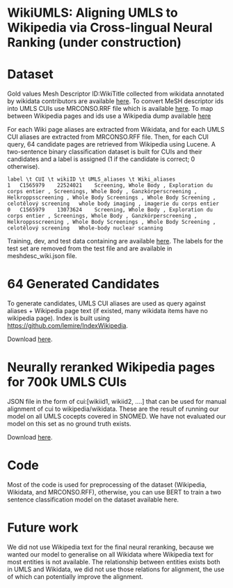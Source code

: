 # WikiUMLS: Aligning UMLS to Wikipedia via Cross-lingual Neural Ranking (under construction)




# Dataset 

Gold values Mesh Descriptor ID:WikiTitle collected from wikidata annotated by wikidata contributors are available [here](https://github.com/afshinrahimi/wikiumls/blob/master/data/meshdesc_wiki.json). To convert MeSH descriptor ids into UMLS CUIs use MRCONSO.RRF file which is available [here](https://www.nlm.nih.gov/research/umls/licensedcontent/umlsknowledgesources.html). To map between Wikipedia pages and ids use a Wikipedia dump available [here](https://dumps.wikimedia.org/enwiki/latest/)

For each Wiki page aliases are extracted from Wikidata, and for each UMLS CUI aliases are extracted from MRCONSO.RFF file. Then, for each CUI query, 64 candidate pages are retrieved from Wikipedia using Lucene. A two-sentence binary classification dataset is built for CUIs and their candidates and a label is assigned (1 if the candidate is correct; 0 otherwise).



```
label \t CUI \t wikiID \t UMLS_aliases \t Wiki_aliases
1	C1565979	22524021	Screening, Whole Body , Exploration du corps entier , Screenings, Whole Body , Ganzkörperscreening , Helkroppsscreening , Whole Body Screenings , Whole Body Screening , celotělový screening	whole body imaging , imagerie du corps entier
0	C1565979	13073624	Screening, Whole Body , Exploration du corps entier , Screenings, Whole Body , Ganzkörperscreening , Helkroppsscreening , Whole Body Screenings , Whole Body Screening , celotělový screening	Whole-body nuclear scanning
```


Training, dev, and test data containing are available [here](https://drive.google.com/file/d/1Y2gbF8xpc9YhJXMEyvdymAweCdNKdHzQ/view?usp=sharing). The labels for the test set are removed from the test file and are available in meshdesc_wiki.json file.
<!-- Download [here](https://drive.google.com/file/d/1W6ACUp5X4c4M0ER12CHGAUDW4m_aTfrB/view?usp=sharing). -->



# 64 Generated Candidates

To generate candidates, UMLS CUI aliases are used as query against aliases + Wikipedia page text (if existed, many wikidata items have no wikipedia page). Index is built using https://github.com/lemire/IndexWikipedia.

Download [here](https://drive.google.com/file/d/1mYetd62m_wEMZ4L93OQyZUiAe4GyRCIm/view?usp=sharing).


# Neurally reranked Wikipedia pages for 700k UMLS CUIs

JSON file in the form of cui:[wikiid1, wikiid2, ....] that can be used for manual alignment of cui to wikipedia/wikidata. These are the result of running our model on all UMLS cocepts covered in SNOMED. We have not evaluated our model on this set as no ground truth exists.

Download [here](https://drive.google.com/open?id=12EGrZr1KFcFS9UwFCTnf_--XUCqW1yf9).

# Code

Most of the code is used for preprocessing of the dataset (Wikipedia, Wikidata, and MRCONSO.RFF), otherwise, you can use BERT to train a two sentence classification model on the dataset available here.


# Future work
We did not use Wikipedia text for the final neural reranking, because we wanted our model to generalise on all Wikidata where Wikipedia text for most entities is not available. The relationship between entities exists both in UMLS and Wikidata, we did not use those relations for alignment, the use of which can potentially improve the alignment.

